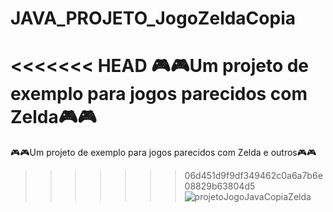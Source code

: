 # JAVA_PROJETO_JogoZeldaCopia
<<<<<<< HEAD
🎮🎮Um projeto de exemplo para jogos parecidos com Zelda🎮🎮
=======
🎮🎮Um projeto de exemplo para jogos parecidos com Zelda e outros🎮🎮
>>>>>>> 06d451d9f9df349462c0a6a7b6e08829b63804d5
![projetoJogoJavaCopiaZelda](https://user-images.githubusercontent.com/52014318/61971581-cf196480-afb5-11e9-8847-7d30eb1b029d.png)
